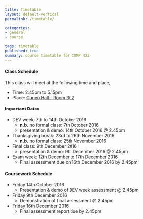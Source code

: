 ```yaml
---
title: Timetable
layout: default-vertical
permalink: /timetable/

categories:
- general
- course

tags: timetable
published: true
summary: course timetable for COMP 422
---
```


#### Class Schedule

This class will meet at the following time and place,

* Time: 2.45pm to 5.15pm
* Place: [Cuneo Hall - Room 302](http://www.luc.edu/media/lucedu/lsc.pdf)

#### Important Dates

* DEV week: 7th to 14th October 2016
	* **n.b.** no formal class: 7th October 2016
	* presentation & demo: 14th October 2016 @ 2.45pm
* Thanksgiving break: 23rd to 26th November 2016
	* **n.b.** no formal class: 25th November 2016
* Final class: 9th December 2016
	* presentation & demo: 9th December 2016 @ 2.45pm
* Exam week: 12th December to 17th December 2016
	* Final assessment due on 16th December 2016 by 2.45pm

#### Coursework Schedule

* Friday 14th October 2016
  * Presentation & demo of DEV week assessment @ 2.45pm
* Friday 9th December 2016
  * Demonstration of final assessment @ 2.45pm
* Friday 16th December 2016
  * Final assessment report due by 2.45pm
